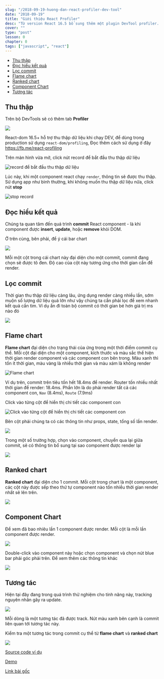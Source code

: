 ```yaml
---
slug: "/2018-09-19-huong-dan-react-profiler-dev-tool"
date: "2018-09-19"
title: "Giới thiệu React Profiler"
desc: "Từ version React 16.5 bổ sung thêm một plugin DevTool profiler. Plugin này được dùng để thu thập các thông tin về thời gian render một component, xác định nguyên nhân làm trì trệ performance."
cover: ""
type: "post"
lesson: 0
chapter: 0
tags: ["javascript", "react"]
---
```


<!-- TOC -->

- [Thu thập](#thu-thập)
- [Đọc hiểu kết quả](#đọc-hiểu-kết-quả)
- [Lọc commit](#lọc-commit)
- [Flame chart](#flame-chart)
- [Ranked chart](#ranked-chart)
- [Component Chart](#component-chart)
- [Tương tác](#tương-tác)

<!-- /TOC -->

## Thu thập

Trên bộ DevTools sẽ có thêm tab **Profiler**

![](https://reactjs.org/static/devtools-profiler-tab-4da6b55fc3c98de04c261cd902c14dc3-acf85.png)

React-dom 16.5+ hỗ trợ thu thập dữ liệu khi chạy DEV, để dùng trong production sử dụng `react-dom/profiling`, Đọc thêm cách sử dụng ở đây https://fb.me/react-profiling

Trên màn hình vừa mở, click nút record để bắt đầu thu thập dữ liệu

![record để bắt đầu thu thập dữ liệu](https://reactjs.org/static/start-profiling-bae8d10e17f06eeb8c512c91c0153cff-acf85.png)

Lúc này, khi một component react chạy `render`, thông tin sẽ được thu thập. Sử dụng app như bình thường, khi không muốn thu thập dữ liệu nữa, click nút **stop**

![stop record](https://reactjs.org/static/start-profiling-bae8d10e17f06eeb8c512c91c0153cff-acf85.png)

## Đọc hiểu kết quả

Chúng ta quan tâm đến quá trình **commit** React component - là khi component được **insert**, **update**, hoặc **remove** khỏi DOM.

Ở trên cùng, bên phải, để ý cái bar chart

![](https://reactjs.org/static/commit-selector-bd72dec045515d59be51c944e902d263-8ef72.png)

Mỗi một cột trong cái chart này đại diện cho một commit, commit đang chọn sẽ được tô đen. Độ cao của cột này tương ứng cho thời gian cần để render.

## Lọc commit

Thời gian thu thập dữ liệu càng lâu, ứng dụng render càng nhiều lần, sớm muộn số lượng dữ liệu quá lớn như vậy chúng ta cần phải lọc để xem nhanh kết quả cần tìm. Ví dụ ẩn đi toàn bộ commit có thời gian bé hơn giá trị ms nào đó

![](https://reactjs.org/filtering-commits-683b9d860ef722e1505e5e629df7ef7e.gif)

## Flame chart

**Flame chart** đại diện cho trạng thái của ứng trong một thời điểm commit cụ thể. Mỗi cột đại diện cho một component, kích thước và màu sắc thể hiện thời gian render component và các component con bên trong. Màu xanh thì tốn ít thời gian, màu vàng là nhiều thời gian và màu xám là không render

![Flame chart](https://reactjs.org/static/flame-chart-3046f500b9bfc052bde8b7b3b3cfc243-acf85.png)

Ví dụ trên, commit trên tiêu tốn hết 18.4ms để render. Router tốn nhiều nhất thời gian để render: 18.4ms. Phần lớn là do phải render tất cả các component con, `Nav` (8.4ms), `Route` (7.9ms)

Click vào từng cột để hiển thị chi tiết các component con

![Click vào từng cột để hiển thị chi tiết các component con](https://reactjs.org/zoom-in-and-out-39ba82394205242af7c37ccb3a631f4d.gif)

Bên cột phải chúng ta có các thông tin như props, state, tổng số lần render.

![](https://reactjs.org/props-and-state-1f4d023f1a0f281386625f28df87c78f.gif)

Trong một số trường hợp, chọn vào component, chuyển qua lại giữa commit, sẽ có thông tin bổ sung tại sao component được render lại

![](https://reactjs.org/see-which-props-changed-cc2a8b37bbce52c49a11c2f8e55dccbc.gif)

## Ranked chart

**Ranked chart** đại diện cho 1 commit. Mỗi cột trong chart là một component, các cột này được sếp theo thứ tự component nào tốn nhiều thời gian render nhất sẽ lên trên.

![](https://reactjs.org/static/ranked-chart-0c81347535e28c9cdef0e94fab887b89-acf85.png)

## Component Chart

Để xem đã bao nhiêu lần 1 component được render. Mỗi cột là mỗi lần component được render.

![](https://reactjs.org/static/component-chart-d71275b42c6109e222fbb0932a0c8c09-acf85.png)

Double-click vào component này hoặc chọn component và chọn nút blue bar phải góc phải trên. Để xem thêm các thông tin khác

![](https://reactjs.org/see-all-commits-for-a-fiber-99cb4321ded8eb0c21ae5fc673878563.gif)

## Tương tác

Hiện tại đây đang trong quá trình thử nghiệm cho tính năng này, tracking nguyên nhân gây ra update.

![](https://reactjs.org/static/interactions-a91a39ac076b71aa7a202aaf46f8bd5a-acf85.png)

Mỗi dòng là một tương tác đã được track. Nút màu xanh bên cạnh là commit liên quan tới tương tác này.

Kiểm tra một tương tác trong commit cụ thể từ **flame chart** và **ranked chart**

![](https://reactjs.org/static/interactions-for-commit-9847e78f930cb7cf2b0f9682853a5dbc-acf85.png)

[Source code ví dụ](https://github.com/facebook/react-devtools/tree/master/test/example)

[Demo](https://react-devtools-profiler-demo.now.sh/)

[Link bài gốc](https://reactjs.org/blog/2018/09/10/introducing-the-react-profiler.html)
